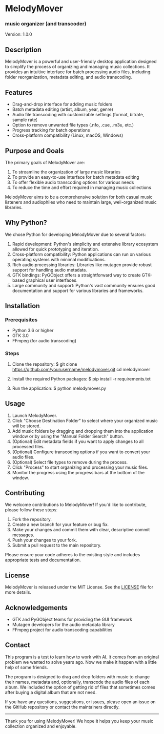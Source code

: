 # MelodyMover
### music organizer (and transcoder)

Version: 1.0.0

## Description

MelodyMover is a powerful and user-friendly desktop application designed to simplify the process of organizing and managing music collections. It provides an intuitive interface for batch processing audio files, including folder reorganization, metadata editing, and audio transcoding.

## Features

- Drag-and-drop interface for adding music folders
- Batch metadata editing (artist, album, year, genre)
- Audio file transcoding with customizable settings (format, bitrate, sample rate)
- Option to remove unwanted file types (.nfo, .cue, .m3u, etc.)
- Progress tracking for batch operations
- Cross-platform compatibility (Linux, macOS, Windows)

## Purpose and Goals

The primary goals of MelodyMover are:

1. To streamline the organization of large music libraries
2. To provide an easy-to-use interface for batch metadata editing
3. To offer flexible audio transcoding options for various needs
4. To reduce the time and effort required in managing music collections

MelodyMover aims to be a comprehensive solution for both casual music listeners and audiophiles who need to maintain large, well-organized music libraries.

## Why Python?

We chose Python for developing MelodyMover due to several factors:

1. Rapid development: Python's simplicity and extensive library ecosystem allowed for quick prototyping and iteration.
2. Cross-platform compatibility: Python applications can run on various operating systems with minimal modifications.
3. Rich audio processing libraries: Libraries like mutagen provide robust support for handling audio metadata.
4. GTK bindings: PyGObject offers a straightforward way to create GTK-based graphical user interfaces.
5. Large community and support: Python's vast community ensures good documentation and support for various libraries and frameworks.

## Installation

### Prerequisites

- Python 3.6 or higher
- GTK 3.0
- FFmpeg (for audio transcoding)

### Steps

1. Clone the repository:
    $ git clone https://github.com/yourusername/melodymover.git cd melodymover 

2. Install the required Python packages:
    $ pip install -r requirements.txt

3. Run the application:
    $ python melodymover.py

## Usage

1. Launch MelodyMover.
2. Click "Choose Destination Folder" to select where your organized music will be stored.
3. Add music folders by dragging and dropping them into the application window or by using the "Manual Folder Search" button.
4. (Optional) Edit metadata fields if you want to apply changes to all processed files.
5. (Optional) Configure transcoding options if you want to convert your audio files.
6. (Optional) Select file types to remove during the process.
7. Click "Process" to start organizing and processing your music files.
8. Monitor the progress using the progress bars at the bottom of the window.

## Contributing

We welcome contributions to MelodyMover! If you'd like to contribute, please follow these steps:

1. Fork the repository.
2. Create a new branch for your feature or bug fix.
3. Make your changes and commit them with clear, descriptive commit messages.
4. Push your changes to your fork.
5. Submit a pull request to the main repository.

Please ensure your code adheres to the existing style and includes appropriate tests and documentation.

## License

MelodyMover is released under the MIT License. See the [LICENSE](LICENSE) file for more details.

## Acknowledgements

- GTK and PyGObject teams for providing the GUI framework
- Mutagen developers for the audio metadata library
- FFmpeg project for audio transcoding capabilities

## Contact


This program is a test to learn how to work with AI. It comes from an original problem we wanted to solve years ago. Now we make
it happen with a little help of some friends.

The program is designed to drag and drop folders with music to change their names, metadata and, optionally, transcode the audio
files of each album. We included the option of getting rid of files that sometimes comes after buying a digital album that are not need.

If you have any questions, suggestions, or issues, please open an issue on the GitHub repository or contact the maintainers directly.

---

Thank you for using MelodyMover! We hope it helps you keep your music collection organized and enjoyable.

